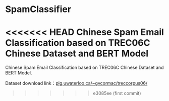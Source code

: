 # SpamClassifier
<<<<<<< HEAD
Chinese Spam Email Classification based on TREC06C Chinese Dataset and BERT Model
=======
Chinese Spam Email Classification based on TREC06C Chinese Dataset and BERT Model.

Dataset download link：[plg.uwaterloo.ca/~gvcormac/treccorpus06/](https://plg.uwaterloo.ca/~gvcormac/treccorpus06/)
>>>>>>> e3085ee (first commit)
